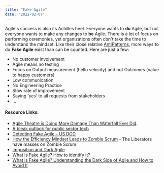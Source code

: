 ```yaml
---
title: "Fake Agile"
date: "2022-02-07"
---
```


Agile's success is also its Achilles heel. Everyone wants to **do** Agile, but not everyone wants to make any changes to **be** Agile. There is a lot of focus on performing ceremonies, yet organizations often don't take the time to understand the mindset. Like their close relative [AntiPatterns](/blog/scrum-anti-patterns.html), more ways to do **Fake Agile** exist than can be counted. Here are just a few:

- No customer involvement
- Agile means no testing
- Focus on Output measurement (hello velocity) and not Outcomes (value to happy customers)
- Low communication
- No Engineering Practice
- Slow rate of improvement
- Saying 'yes' to all requests from stakeholders
- ...

#### Resource Links:

- [Agile Theatre is Doing More Damage Than Waterfall Ever Did](https://hackernoon.com/agile-theatre-is-doing-more-damage-than-waterfall-ever-did-20cb783ccd1b).
- [A bleak outlook for public sector tech](https://sboots.ca/2021/12/15/a-bleak-outlook-for-public-sector-tech/)
- [Detecting Fake Agile – US DOD](https://media.defense.gov/2018/Oct/09/2002049591/-1/-1/0/DIB_DETECTING_AGILE_BS_2018.10.05.PDF)
- [How the Efficiency Mindset Leads to Zombie Scrum](https://medium.com/the-liberators/how-the-efficiency-mindset-leads-to-zombie-scrum-d817b29fa852) - The Liberators have masses on Zombie Scrum
- [Imposition and Dark Agile](https://ronjeffries.com/articles/018-01ff/dark-imposition/)
- [What is Fake Agile? How to identify it?](https://www.sarvika.com/2021/05/26/what-is-fake-agile/)
- [What is Fake Agile? Understanding the Dark Side of Agile and How to Avoid It](https://www.process.st/fake-agile/)

